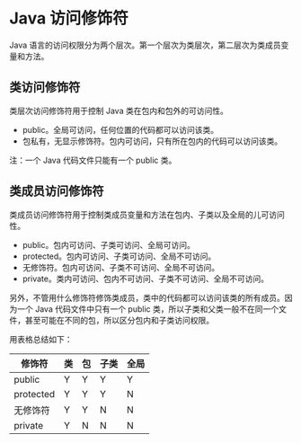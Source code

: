 # Java 访问修饰符

Java 语言的访问权限分为两个层次。第一个层次为类层次，第二层次为类成员变量和方法。

## 类访问修饰符

类层次访问修饰符用于控制 Java 类在包内和包外的可访问性。

- public。全局可访问，任何位置的代码都可以访问该类。
- 包私有，无显示修饰符。包内可访问，只有所在包内的代码可以访问该类。

注：一个 Java 代码文件只能有一个 public 类。

## 类成员访问修饰符

类成员访问修饰符用于控制类成员变量和方法在包内、子类以及全局的儿可访问性。

- public。包内可访问、子类可访问、全局可访问。
- protected。包内可访问、子类可访问、全局不可访问。
- 无修饰符。包内可访问、子类不可访问、全局不可访问。
- private。类内可访问、包内不可访问、子类不可访问、全局不可访问。

另外，不管用什么修饰符修饰类成员，类中的代码都可以访问该类的所有成员。因为一个 Java 代码文件中只有一个 public 类，所以子类和父类一般不在同一个文件，甚至可能在不同的包，所以区分包内和子类访问权限。

用表格总结如下：

| 修饰符    | 类   | 包   | 子类 | 全局 |
| --------- | ---- | ---- | ---- | ---- |
| public    | Y    | Y    | Y    | Y    |
| protected | Y    | Y    | Y    | N    |
| 无修饰符  | Y    | Y    | N    | N    |
| private   | Y    | N    | N    | N    |

